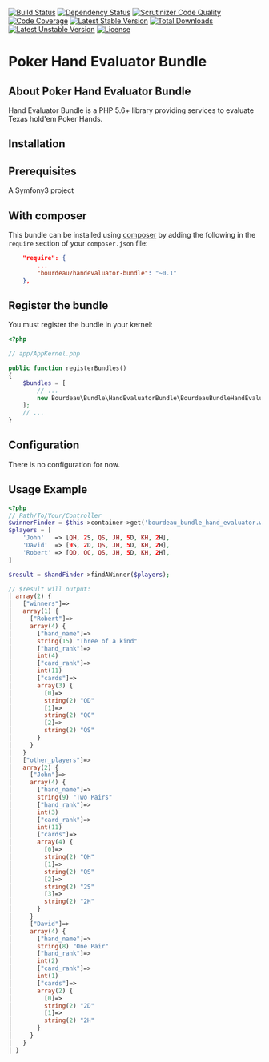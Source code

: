 
[![Build Status](https://travis-ci.org/bourdeau/handevaluator-bundle.svg?branch=master)](https://travis-ci.org/bourdeau/handevaluator-bundle) [![Dependency Status](https://www.versioneye.com/user/projects/573d8c62ce8d0e004130bde4/badge.svg?style=flat)](https://www.versioneye.com/user/projects/573d8c62ce8d0e004130bde4) [![Scrutinizer Code Quality](https://scrutinizer-ci.com/g/bourdeau/handevaluator-bundle/badges/quality-score.png?b=master)](https://scrutinizer-ci.com/g/bourdeau/handevaluator-bundle/?branch=master) [![Code Coverage](https://scrutinizer-ci.com/g/bourdeau/handevaluator-bundle/badges/coverage.png?b=master)](https://scrutinizer-ci.com/g/bourdeau/handevaluator-bundle/?branch=master) [![Latest Stable Version](https://poser.pugx.org/bourdeau/handevaluator-bundle/v/stable)](https://packagist.org/packages/bourdeau/handevaluator-bundle) [![Total Downloads](https://poser.pugx.org/bourdeau/handevaluator-bundle/downloads)](https://packagist.org/packages/bourdeau/handevaluator-bundle) [![Latest Unstable Version](https://poser.pugx.org/bourdeau/handevaluator-bundle/v/unstable)](https://packagist.org/packages/bourdeau/handevaluator-bundle) [![License](https://poser.pugx.org/bourdeau/handevaluator-bundle/license)](https://packagist.org/packages/bourdeau/handevaluator-bundle)


Poker Hand Evaluator Bundle
========

About Poker Hand Evaluator Bundle
---------------

Hand Evaluator Bundle is a PHP 5.6+ library providing services to evaluate Texas hold'em Poker Hands.

Installation
------------

## Prerequisites

A Symfony3 project

## With composer

This bundle can be installed using [composer](http://getcomposer.org) by adding the following in the `require` section of your `composer.json` file:

``` json
    "require": {
        ...
        "bourdeau/handevaluator-bundle": "~0.1"
    },
```

## Register the bundle

You must register the bundle in your kernel:

``` php
<?php

// app/AppKernel.php

public function registerBundles()
{
    $bundles = [
        // ...
        new Bourdeau\Bundle\HandEvaluatorBundle\BourdeauBundleHandEvaluatorBundle(),
    ];
    // ...
}
```

Configuration
-------------
There is no configuration for now.


Usage Example
-------------
``` php
<?php
// Path/To/Your/Controller
$winnerFinder = $this->container->get('bourdeau_bundle_hand_evaluator.winnerfinder');
$players = [
    'John'   => [QH, 2S, QS, JH, 5D, KH, 2H],
    'David'  => [9S, 2D, QS, JH, 5D, KH, 2H],
    'Robert' => [QD, QC, QS, JH, 5D, KH, 2H],
]

$result = $handFinder->findAWinner($players);

// $result will output:
│ array(2) {
│   ["winners"]=>
│   array(1) {
│     ["Robert"]=>
│     array(4) {
│       ["hand_name"]=>
│       string(15) "Three of a kind"
│       ["hand_rank"]=>
│       int(4)
│       ["card_rank"]=>
│       int(11)
│       ["cards"]=>
│       array(3) {
│         [0]=>
│         string(2) "QD"
│         [1]=>
│         string(2) "QC"
│         [2]=>
│         string(2) "QS"
│       }
│     }
│   }
│   ["other_players"]=>
│   array(2) {
│     ["John"]=>
│     array(4) {
│       ["hand_name"]=>
│       string(9) "Two Pairs"
│       ["hand_rank"]=>
│       int(3)
│       ["card_rank"]=>
│       int(11)
│       ["cards"]=>
│       array(4) {
│         [0]=>
│         string(2) "QH"
│         [1]=>
│         string(2) "QS"
│         [2]=>
│         string(2) "2S"
│         [3]=>
│         string(2) "2H"
│       }
│     }
│     ["David"]=>
│     array(4) {
│       ["hand_name"]=>
│       string(8) "One Pair"
│       ["hand_rank"]=>
│       int(2)
│       ["card_rank"]=>
│       int(1)
│       ["cards"]=>
│       array(2) {
│         [0]=>
│         string(2) "2D"
│         [1]=>
│         string(2) "2H"
│       }
│     }
│   }
│ }

```
